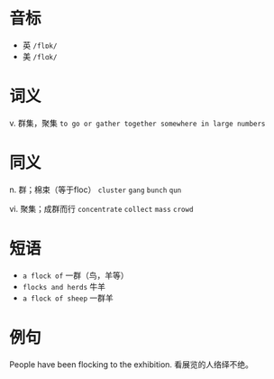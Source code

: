 # 音标

- 英 `/flɒk/`
- 美 `/flɑk/`

# 词义

v. 群集，聚集
`to go or gather together somewhere in large numbers`

# 同义

n. 群；棉束（等于floc）
`cluster` `gang` `bunch` `qun`

vi. 聚集；成群而行
`concentrate` `collect` `mass` `crowd`

# 短语

- `a flock of` 一群（鸟，羊等）
- `flocks and herds` 牛羊
- `a flock of sheep` 一群羊

# 例句

People have been flocking to the exhibition.
看展览的人络绎不绝。


